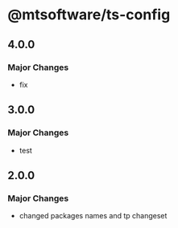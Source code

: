 # @mtsoftware/ts-config

## 4.0.0

### Major Changes

- fix

## 3.0.0

### Major Changes

- test

## 2.0.0

### Major Changes

- changed packages names and tp changeset
